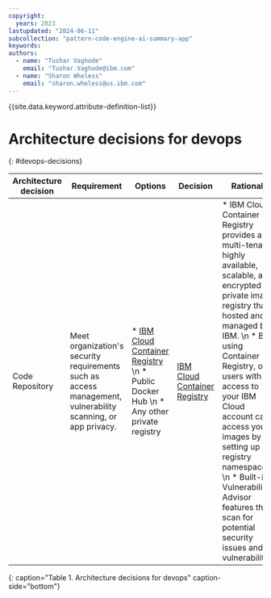 ```yaml
---
copyright:
  years: 2023
lastupdated: "2024-06-11"
subcollection: "pattern-code-engine-ai-summary-app"
keywords:
authors:
  - name: "Tushar Vaghode"
    email: "Tushar.Vaghode@ibm.com"
  - name: "Sharon Wheless"
    email: "sharon.wheless@us.ibm.com"
---
```


{{site.data.keyword.attribute-definition-list}}

# Architecture decisions for devops
{: #devops-decisions}

| **Architecture decision** | **Requirement**            | **Options**            | **Decision**          | **Rationale**     |
|---------------------------|----------------------------|------------------------|-----------------------|-------------------|
| Code Repository           | Meet organization's security requirements such as access management, vulnerability scanning, or app privacy. | * [IBM Cloud Container Registry](https://cloud.ibm.com/docs/Registry?topic=Registry-getting-started#getting-started) \n * Public Docker Hub \n * Any other private registry | [IBM Cloud Container Registry](https://cloud.ibm.com/docs/Registry?topic=Registry-getting-started#getting-started) | * IBM Cloud Container Registry provides a multi-tenant, highly available, scalable, and encrypted private image registry that is hosted and managed by IBM. \n * By using Container Registry, only users with access to your IBM Cloud account can access your images by setting up registry namespace. \n * Built-in Vulnerability Advisor features that scan for potential security issues and vulnerabilities. |
{: caption="Table 1. Architecture decisions for devops" caption-side="bottom"}
